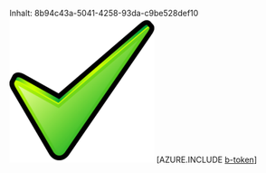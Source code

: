 Inhalt: 8b94c43a-5041-4258-93da-c9be528def10![Bild](5ece450b-974e-4864-ac45-2c5707771af5.png)
[AZURE.INCLUDE [b-token](5762dffb-b8ce-40d0-a3df-1ab3f7a4cc5e.md)]
